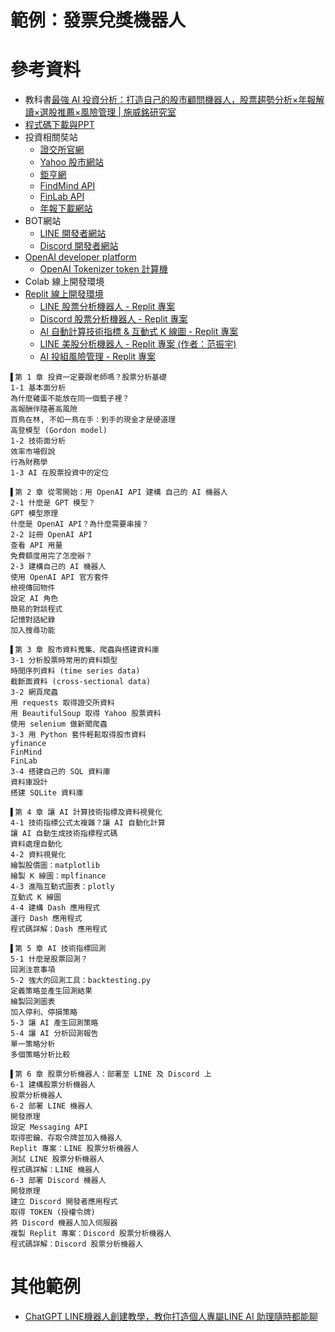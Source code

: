 # 範例：發票兌獎機器人
# 參考資料
- 教科書[最強 AI 投資分析：打造自己的股市顧問機器人，股票趨勢分析×年報解讀×選股推薦×風險管理 | 施威銘研究室](https://www.tenlong.com.tw/products/9789863127727?list_name=srh)
- [程式碼下載與PPT](https://www.flag.com.tw/bk/t/f3933)
- 投資相關奘站
  - [證交所官網](https://www.twse.com.tw/zh/index.html)
  - [Yahoo 股市網站](https://tw.stock.yahoo.com/)
  - [鉅亨網](https://www.cnyes.com/)
  - [FindMind API](https://finmindtrade.com/analysis/#/data/api)
  - [FinLab API](https://ai.finlab.tw/strategies/)
  - [年報下載網站](https://doc.twse.com.tw/server-java/t57sb01)
- BOT網站
  - [LINE 開發者網站](https://developers.line.biz/zh-hant/)
  - [Discord 開發者網站](https://discord.com/login?redirect_to=%2Fdevelopers%2Fapplications)
- [OpenAI developer platform](https://platform.openai.com/docs/overview)
  - [OpenAI Tokenizer token 計算機](https://platform.openai.com/tokenizer) 
- Colab 線上開發環境
- [Replit 線上開發環境](https://replit.com/)
  - [LINE 股票分析機器人 - Replit 專案](https://replit.com/@flagtech/stklinebot#main.py)
  - [Discord 股票分析機器人 - Replit 專案](https://replit.com/@flagtech/stkdiscordbot#main.py)
  - [AI 自動計算技術指標 & 互動式 K 線圖 - Replit 專案](https://replit.com/@flagtech/stkdash)
  - [LINE 美股分析機器人 - Replit 專案 (作者：范振宇)](https://replit.com/@flagtech/amstklinebot#main.py)
  - [AI 投組風險管理 - Replit 專案](https://replit.com/@flagtech/stkportfolio#main.py)
```
▌第 1 章 投資一定要跟老師嗎？股票分析基礎
1-1 基本面分析
為什麼雞蛋不能放在同一個籃子裡？
高報酬伴隨著高風險
百鳥在林, 不如一鳥在手：到手的現金才是硬道理
高登模型 (Gordon model)
1-2 技術面分析
效率市場假說
行為財務學
1-3 AI 在股票投資中的定位

▌第 2 章 從零開始：用 OpenAI API 建構 自己的 AI 機器人
2-1 什麼是 GPT 模型？
GPT 模型原理
什麼是 OpenAI API？為什麼需要串接？
2-2 註冊 OpenAI API
查看 API 用量
免費額度用完了怎麼辦？
2-3 建構自己的 AI 機器人
使用 OpenAI API 官方套件
檢視傳回物件
設定 AI 角色
簡易的對談程式
記憶對話紀錄
加入搜尋功能

▌第 3 章 股市資料蒐集、爬蟲與搭建資料庫
3-1 分析股票時常用的資料類型
時間序列資料 (time series data)
截斷面資料 (cross-sectional data)
3-2 網頁爬蟲
用 requests 取得證交所資料
用 BeautifulSoup 取得 Yahoo 股票資料
使用 selenium 做新聞爬蟲
3-3 用 Python 套件輕鬆取得股市資料
yfinance
FinMind
FinLab
3-4 搭建自己的 SQL 資料庫
資料庫設計
搭建 SQLite 資料庫

▌第 4 章 讓 AI 計算技術指標及資料視覺化
4-1 技術指標公式太複雜？讓 AI 自動化計算
讓 AI 自動生成技術指標程式碼
資料處理自動化
4-2 資料視覺化
繪製股價圖：matplotlib
繪製 K 線圖：mplfinance
4-3 進階互動式圖表：plotly
互動式 K 線圖
4-4 建構 Dash 應用程式
運行 Dash 應用程式
程式碼詳解：Dash 應用程式

▌第 5 章 AI 技術指標回測
5-1 什麼是股票回測？
回測注意事項
5-2 強大的回測工具：backtesting.py
定義策略並產生回測結果
繪製回測圖表
加入停利、停損策略
5-3 讓 AI 產生回測策略
5-4 讓 AI 分析回測報告
單一策略分析
多個策略分析比較

▌第 6 章 股票分析機器人：部署至 LINE 及 Discord 上
6-1 建構股票分析機器人
股票分析機器人
6-2 部署 LINE 機器人
開發原理
設定 Messaging API
取得密鑰、存取令牌並加入機器人
Replit 專案：LINE 股票分析機器人
測試 LINE 股票分析機器人
程式碼詳解：LINE 機器人
6-3 部署 Discord 機器人
開發原理
建立 Discord 開發者應用程式
取得 TOKEN (授權令牌)
將 Discord 機器人加入伺服器
複製 Replit 專案：Discord 股票分析機器人
程式碼詳解：Discord 股票分析機器人
```
# 其他範例
- [ChatGPT LINE機器人創建教學，教你打造個人專屬LINE AI 助理隨時都能聊](https://mrmad.com.tw/chatgpt-line-robot-creation-teaching)


